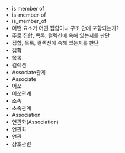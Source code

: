 - is member of
- is-member-of
- is_member_of
- 어떤 요소가 어떤 집합이나 구조 안에 포함되는가?
- 주로 집합, 목록, 컬렉션에 속해 있는지를 판단
- 집합, 목록, 컬렉션에 속해 있는지를 판단
- 집합
- 목록
- 컬렉션
- Associate관계
- Associate
- 어쏘
- 어쏘관계
- 소속
- 소속관계
- Association
- 연관화(Association)
- 연관화
- 연관
- 상호관련
